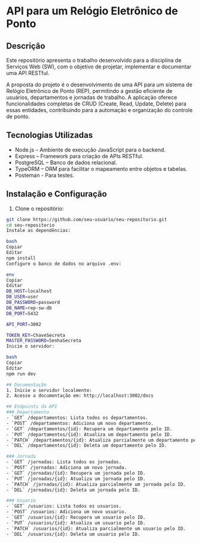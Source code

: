 # API para um Relógio Eletrônico de Ponto 

## Descrição
Este repositório apresenta o trabalho desenvolvido para a disciplina de Serviços Web (SW), com o objetivo de projetar, implementar e documentar uma API RESTful.

A proposta do projeto é o desenvolvimento de uma API para um sistema de Relógio Eletrônico de Ponto (REP), permitindo a gestão eficiente de usuários, departamentos e jornadas de trabalho. A aplicação oferece funcionalidades completas de CRUD (Create, Read, Update, Delete) para essas entidades, contribuindo para a automação e organização do controle de ponto.

## Tecnologias Utilizadas
- Node.js – Ambiente de execução JavaScript para o backend.
- Express – Framework para criação de APIs RESTful.
- PostgreSQL – Banco de dados relacional.
- TypeORM – ORM para facilitar o mapeamento entre objetos e tabelas.
- Posteman - Para testes.

## Instalação e Configuração

1. Clone o repositório:

```bash
git clone https://github.com/seu-usuario/seu-repositorio.git
cd seu-repositorio
Instale as dependências:

bash
Copiar
Editar
npm install
Configure o banco de dados no arquivo .env:

env
Copiar
Editar
DB_HOST=localhost
DB_USER=user
DB_PASSWORD=password
DB_NAME=rep-sw-db
DB_PORT=5432

API_PORT=3002

TOKEN_KEY=ChaveSecreta
MASTER_PASSWORD=SenhaSecreta
Inicie o servidor:

bash
Copiar
Editar
npm run dev

## Documentação
1. Inicie o servidor localmente:
2. Acesse a documentação em: http://localhost:3002/docs

## Endpoints da API
### Departamento
- `GET` /departamentos: Lista todos os departamentos. 
- `POST` /departamentos: Adiciona um novo departamento.
- `GET` /departamentos/{id}: Recupera um departamento pelo ID.
- `PUT` /departamentos/{id}: Atualiza um departamento pelo ID.
- `PATCH` /departamentos/{id}: Atualiza parcialmente um departamento pelo ID.
- `DEL` /departamentos/{id}: Deleta um departamento pelo ID.

### Jornada
- `GET` /jornadas: Lista todos os jornadas. 
- `POST` /jornadas: Adiciona um novo jornada.
- `GET` /jornadas/{id}: Recupera um jornada pelo ID.
- `PUT` /jornadas/{id}: Atualiza um jornada pelo ID.
- `PATCH` /jornadas/{id}: Atualiza parcialmente um jornada pelo ID.
- `DEL` /jornadas/{id}: Deleta um jornada pelo ID.

### Usuario
- `GET` /usuarios: Lista todos os usuarios. 
- `POST` /usuarios: Adiciona um novo usuario.
- `GET` /usuarios/{id}: Recupera um usuario pelo ID.
- `PUT` /usuarios/{id}: Atualiza um usuario pelo ID.
- `PATCH` /usuarios/{id}: Atualiza parcialmente um usuario pelo ID.
- `DEL` /usuarios/{id}: Deleta um usuario pelo ID.









